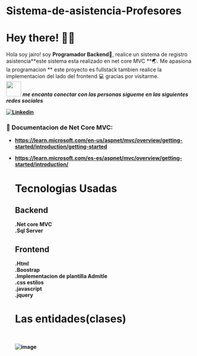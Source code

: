 # Sistema-de-asistencia-Profesores
# Hey there! :wave::smiley:

<!--Introduction -->
Hola soy jairo! soy **Programador Backend**:iphone:, realice un sistema de registro asistencia**este sistema esta realizado  en net core MVC **:earth_asia:. Me apasiona la programacion  ** este proyecto es fullstack tambien realice la implementacion del lado del frontend :computer: gracias por visitarme.
<br>
<img src="https://media.giphy.com/media/LnQjpWaON8nhr21vNW/giphy.gif" width="40"> <em><b>me encanta conectar con las personas sigueme en las siguientes redes sociales</em>

<!-- Your badges -->
[![Linkedin](https://img.shields.io/badge/-JairoAyllon-blue?style=flat&logo=Linkedin&logoColor=white)](https://www.linkedin.com/in/jairo-andre-ayllon-cardenas-9bb46b202/)
<!-- Profile View Count -->
 
<!-- Working GIF -->
<!--<img src="https://github.com/JoykishanSharma/JoykishanSharma/blob/master/dev_object.png" alt="dev_object" align="right" width="500" height="250" />-->

### 💼  Documentacion de Net Core MVC: 
* https://learn.microsoft.com/en-us/aspnet/mvc/overview/getting-started/introduction/getting-started
* https://learn.microsoft.com/es-es/aspnet/mvc/overview/getting-started/introduction/
  
  <h1>Tecnologias Usadas</h1>
  
  <h2>Backend</h2>
  .Net core MVC</br>
  .Sql Server</br>
  
  <h2>Frontend</h2>
  .Html</br>
  .Boostrap</br>
  .Implementacion de plantilla Admitle</br>
  .css estilos</br>
  .javascript</br>
  .jquery</br>
  
  <h1>Las entidades(clases)</h1></br>
  
  ![image](https://github.com/josiasisrael14/Sistema-de-asistencia-Profesores/assets/43103053/54e1ab38-c166-4933-aed0-8affa3057b28)


  
  
  
  
